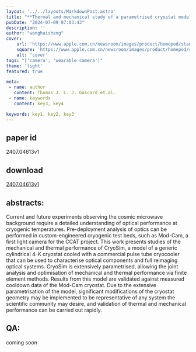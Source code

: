 ```yaml
---
layout: '../../layouts/MarkdownPost.astro'
title: "**Thermal and mechanical study of a parametrised cryostat model for optical characterisation of upcoming CMB experiments**"
pubDate: "2024-07-09 07:03:43"
description: ''
author: "wanghaisheng"
cover:
    url: 'https://www.apple.com.cn/newsroom/images/product/homepod/standard/Apple-HomePod-hero-230118_big.jpg.large_2x.jpg'
    square: 'https://www.apple.com.cn/newsroom/images/product/homepod/standard/Apple-HomePod-hero-230118_big.jpg.large_2x.jpg'
    alt: 'cover'
tags: "['camera', 'wearable camera']" 
theme: 'light'
featured: true

meta:
 - name: author
   content: Thomas J. L. J. Gascard et.al.
 - name: keywords
   content: key3, key4

keywords: key1, key2, key3
---
```


## paper id
2407.04613v1
## download
[2407.04613v1](http://arxiv.org/abs/2407.04613v1)
## abstracts:
Current and future experiments observing the cosmic microwave background require a detailed understanding of optical performance at cryogenic temperatures. Pre-deployment analysis of optics can be performed in custom-engineered cryogenic test beds, such as Mod-Cam, a first light camera for the CCAT project. This work presents studies of the mechanical and thermal performance of CryoSim, a model of a generic cylindrical 4-K cryostat cooled with a commercial pulse tube cryocooler that can be used to characterise optical components and full reimaging optical systems. CryoSim is extensively parametrised, allowing the joint analysis and optimisation of mechanical and thermal performance via finite element methods. Results from this model are validated against measured cooldown data of the Mod-Cam cryostat. Due to the extensive parametrisation of the model, significant modifications of the cryostat geometry may be implemented to be representative of any system the scientific community may desire, and validation of thermal and mechanical performance can be carried out rapidly.
## QA:
coming soon
